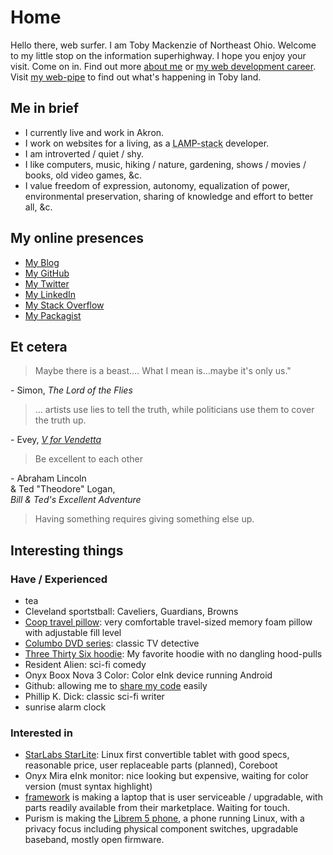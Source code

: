Home
=====

Hello there, web surfer.  I am Toby Mackenzie of Northeast Ohio.  Welcome to my little stop on the information superhighway.  I hope you enjoy your visit.  Come on in.  Find out more [about me](/content/about.md) or [my web development career](/content/web-dev.md).  Visit [my web-pipe](/content/blog) to find out what's happening in Toby land.

Me in brief
-----------

- I currently live and work in Akron.
- I work on websites for a living, as a <abbr title="Linux Apache MySQL PHP HTML CSS JS">LAMP-stack</abbr> developer.
- I am introverted / quiet / shy.
- I like computers, music, hiking / nature, gardening, shows / movies / books, old video games, &c.
- I value freedom of expression, autonomy, equalization of power, environmental preservation, sharing of knowledge and effort to better all, &c.

My online presences
-------------------------

<ul class="presences">
	<li class="presence"><a class="presenceAction-writings" href="/content/blog/"><span>My Blog</span></a></li>
	<li class="presence"><a class="presenceAction-github" rel="me" href="https://github.com/tobymackenzie"><span>My GitHub</span></a></li>
	<li class="presence"><a class="presenceAction-twitter" rel="me" href="https://twitter.com/macybot"><span>My Twitter</span></a></li>
	<li class="presence"><a class="presenceAction-linkedin" rel="me" href="http://www.linkedin.com/in/tobymackenzie"><span>My LinkedIn</span></a></li>
	<!--<li class="presence"><a class="presenceAction-delicious" rel="me" href="https://del.icio.us/cosmicosmo"><span>My Delicious</span></a></li>-->
	<li class="presence"><a class="presenceAction-stackoverflow" rel="me" href="http://stackoverflow.com/users/1139122/tobymackenzie"><span>My Stack Overflow</span></a></li>
	<li class="presence"><a class="presenceAction-packagist" rel="me" href="https://packagist.org/users/tobymackenzie/"><span>My Packagist</span></a></li>
</ul>

Et cetera
---------

<blockquote>Maybe there is a beast.…  What I mean is…maybe it's only us."</blockquote>
<div class="attribution">- Simon, <i>The Lord of the Flies</i></div>

<blockquote>… artists use lies to tell the truth, while politicians use them to cover the truth up.</blockquote>
<div class="attribution">- Evey, <a href="https://www.imdb.com/title/tt0434409/"><i>V for Vendetta</i></a></div>


<blockquote>Be excellent to each other</blockquote>
<div class="attribution">- Abraham Lincoln<br /> &amp; Ted "Theodore" Logan,<br /> <i>Bill &amp; Ted's Excellent Adventure</i></div>

<blockquote>Having something requires giving something else up.</blockquote>

Interesting things
------------------

### Have / Experienced

- tea
- Cleveland sportstball: Caveliers, Guardians, Browns
- [Coop travel pillow](https://smile.amazon.com/gp/product/B015D8XIDY/ref=ppx_yo_dt_b_asin_title_o07_s00?ie=UTF8&psc=1): very comfortable travel-sized memory foam pillow with adjustable fill level
- [Columbo DVD series](https://smile.amazon.com/gp/product/B07B64Z7HQ/ref=ppx_yo_dt_b_asin_title_o07_s01?ie=UTF8&psc=1): classic TV detective
- [Three Thirty Six hoodie](https://smile.amazon.com/gp/product/B07J59FFXC/ref=ppx_yo_dt_b_asin_title_o07_s00?ie=UTF8&psc=1): My favorite hoodie with no dangling hood-pulls
- Resident Alien: sci-fi comedy
- Onyx Boox Nova 3 Color: Color eInk device running Android
- Github: allowing me to [share my code](https://github.com/tobymackenzie?tab=repositories) easily
- Phillip K. Dick: classic sci-fi writer
- sunrise alarm clock

### Interested in

- [StarLabs StarLite](https://us.starlabs.systems/pages/starlite): Linux first convertible tablet with good specs, reasonable price, user replaceable parts (planned), Coreboot
- Onyx Mira eInk monitor: nice looking but expensive, waiting for color version (must syntax highlight)
- [framework](https://frame.work/) is making a laptop that is user serviceable / upgradable, with parts readily available from their marketplace.  Waiting for touch.
- Purism is making the [Librem 5 phone](https://puri.sm/products/librem-5-usa/), a phone running Linux, with a privacy focus including physical component switches, upgradable baseband, mostly open firmware.

